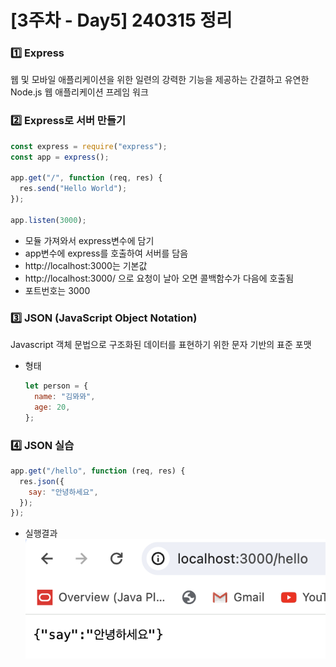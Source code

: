 # [3주차 - Day5] 240315 정리

### 1️⃣ Express

웹 및 모바일 애플리케이션을 위한 일련의 강력한 기능을 제공하는 간결하고 유연한 Node.js 웹 애플리케이션 프레임 워크

### 2️⃣ Express로 서버 만들기

```javascript
const express = require("express");
const app = express();

app.get("/", function (req, res) {
  res.send("Hello World");
});

app.listen(3000);
```

- 모듈 가져와서 express변수에 담기
- app변수에 express를 호출하여 서버를 담음
- http://localhost:3000는 기본값
- http://localhost:3000/ 으로 요청이 날아 오면 콜백함수가 다음에 호출됨
- 포트번호는 3000

### 3️⃣ JSON (JavaScript Object Notation)

Javascript 객체 문법으로 구조화된 데이터를 표현하기 위한 문자 기반의 표준 포맷

- 형태
  ```javascript
  let person = {
    name: "김뫄뫄",
    age: 20,
  };
  ```

### 4️⃣ JSON 실습

```javascript
app.get("/hello", function (req, res) {
  res.json({
    say: "안녕하세요",
  });
});
```

- 실행결과
  ![json_output](../img/3주차_img/3-5-1.png)
